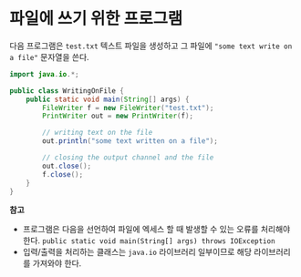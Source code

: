 # 파일에 쓰기 위한 프로그램

다음 프로그램은 `test.txt` 텍스트 파일을 생성하고 그 파일에 `"some text write on a file"` 문자열을 쓴다.

```java
import java.io.*;

public class WritingOnFile {
    public static void main(String[] args) {
        FileWriter f = new FileWriter("test.txt");
        PrintWriter out = new PrintWriter(f);

        // writing text on the file
        out.println("some text written on a file");

        // closing the output channel and the file
        out.close();
        f.close();
    }
}
```

**참고**
- 프로그램은 다음을 선언하여 파일에 엑세스 할 때 발생할 수 있는 오류를 처리해야 한다. 
`public static void main(String[] args) throws IOException`
- 입력/출력을 처리하는 클래스는 `java.io` 라이브러리 일부이므로 해당 라이브러리를 가져와야 한다.